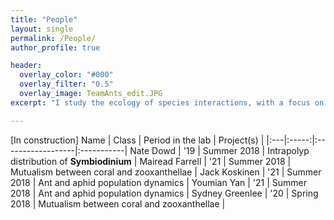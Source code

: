 ```yaml
---
title: "People"
layout: single
permalink: /People/
author_profile: true

header:
  overlay_color: "#000"
  overlay_filter: "0.5"
  overlay_image: TeamAnts_edit.JPG
excerpt: "I study the ecology of species interactions, with a focus on both  positive species interactions and species interactions across space . . ."

---
```


[In construction]
Name | Class | Period in the lab | Project(s) |
|:---|:-----:|:------------------|:-----------|
Nate Dowd | '19 | Summer 2018 | Intrapolyp distribution of **Symbiodinium** |
Mairead Farrell | '21 | Summer 2018 | Mutualism between coral and zooxanthellae |
Jack Koskinen | '21 | Summer 2018 | Ant and aphid population dynamics |
Youmian Yan | '21 | Summer 2018 | Ant and aphid population dynamics |
Sydney Greenlee | '20 | Spring 2018 | Mutualism between coral and zooxanthellae |
